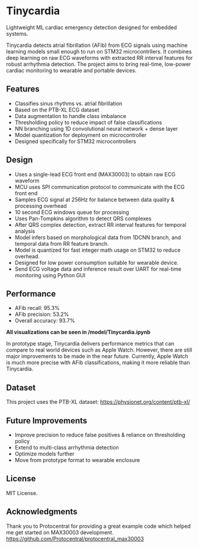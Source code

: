 # Tinycardia

Lightweight ML cardiac emergency detection designed for embedded systems.

Tinycardia detects atrial fibrillation (AFib) from ECG signals using machine learning models small enough to run on STM32 microcontrllers. It combines deep learning on raw ECG waveforms with extracted RR interval features for robust arrhythmia detection. The project aims to bring real-time, low-power cardiac monitoring to wearable and portable devices.

## Features
- Classifies sinus rhythms vs. atrial fibrillation
- Based on the PTB-XL ECG dataset
- Data augmentation to handle class imbalance
- Thresholding policy to reduce impact of false classifications
- NN branching using 1D convolutional neural network + dense layer
- Model quantization for deployment on microcontroller
- Designed specifically for STM32 microcontrollers

## Design
- Uses a single-lead ECG front end (MAX30003) to obtain raw ECG waveform
- MCU uses SPI communication protocol to communicate with the ECG front end
- Samples ECG signal at 256Hz for balance between data quality & processing overhead
- 10 second ECG windows queue for processing
- Uses Pan-Tompkins algorithm to detect QRS complexes
- After QRS complex detection, extract RR interval features for temporal analysis
- Model infers based on morphological data from 1DCNN branch, and temporal data from RR feature branch.
- Model is quantized for fast integer math usage on STM32 to reduce overhead.
- Designed for low power consumption suitable for wearable device.
- Send ECG voltage data and inference result over UART for real-time monitoring using Python GUI

## Performance
- AFib recall: 95.3%
- AFib precision: 53.2%
- Overall accuracy: 93.7%

**All visualizations can be seen in /model/Tinycardia.ipynb**

In prototype stage, Tinycardia delivers performance metrics that can compare to real world devices such as Apple Watch. However, there are still major improvements to be made in the near future. Currently, Apple Watch is much more precise with AFib classifications, making it more reliable than Tinycardia.

## Dataset
This project uses the PTB-XL dataset:
https://physionet.org/content/ptb-xl/

## Future Improvements
- Improve precision to reduce false positives & reliance on thresholding policy
- Extend to multi-class arrhythmia detection
- Optimize models further
- Move from prototype format to wearable enclosure

## License
MIT License.

## Acknowledgments
Thank you to Protocentral for providing a great example code which helped me get started on MAX30003 development.
https://github.com/Protocentral/protocentral_max30003
